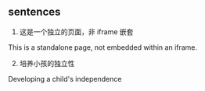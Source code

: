 ## sentences

1. 这是一个独立的页面，非 iframe 嵌套

This is a standalone page, not embedded within an iframe.

2. 培养小孩的独立性

Developing a child's independence